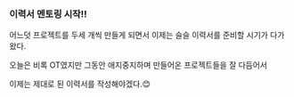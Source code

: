 ### 이력서 멘토링 시작!!

어느덧 프로젝트를 두세 개씩 만들게 되면서 이제는 슬슬 이력서를 준비할 시기가 다가왔다.

오늘은 비록 OT였지만  그동안 애지중지하며 만들어온 프로젝트들을 잘 다듬어서

이제는 제대로 된 이력서를 작성해야겠다.😊

